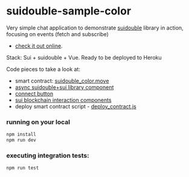 # suidouble-sample-color

Very simple chat application to demonstrate [suidouble](https://github.com/suidouble/suidouble) library in action, focusing on events (fetch and subscribe)

- [check it out online](https://suidouble-color.herokuapp.com/).

Stack: Sui + suidouble + Vue. Ready to be deployed to Heroku

Code pieces to take a look at:

- smart contract: [suidouble_color.move](move/suidouble_color/sources/suidouble_color.move)
- [async suidouble+sui library component](shared/components/AsyncComponents/SuiAsync.js) 
- [connect button](shared/components/Auth/SignInWithSui.vue) 
- [sui blockchain interaction components](frontend/src/components) 
- deploy smart contract script - [deploy_contract.js](deploy_contract.js)

### running on your local

```bash
npm install
npm run dev
```

### executing integration tests:

```bash
npm run test
```
